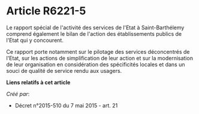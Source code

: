 # Article R6221-5

Le rapport spécial de l'activité des services de l'Etat à Saint-Barthélemy comprend également le bilan de l'action des
établissements publics de l'Etat qui y concourent. 

Ce rapport porte notamment sur le pilotage des services déconcentrés de l'Etat, sur les actions de simplification de leur
action et sur la modernisation de leur organisation en considération des spécificités locales et dans un souci de qualité de
service rendu aux usagers.

**Liens relatifs à cet article**

_Créé par_:

  - Décret n°2015-510 du 7 mai 2015 - art. 21
